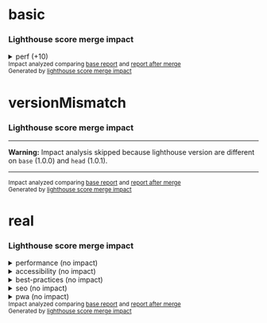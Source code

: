 # basic

<!-- Generated by @jsenv/lighthouse-score-merge-impact -->
<!-- base-gist-id=base -->
<!-- after-merge-gist-id=head -->
<h3>Lighthouse score merge impact</h3>


<details>
  <summary>perf (+10)</summary>
  
  <h3>Overall impact on perf score</h3>
  <table>
    <thead>
      <tr>
        <th nowrap>impact</th>
        <th nowrap>base</th>
        <th nowrap>after merge</th>
      </tr>
    </thead>
    <tbody>
      <tr>
        <td nowrap>+10</td>
        <td nowrap>80</td>
        <td nowrap>90</td>
      </tr>
    </tbody>
  </table>
  <h3>Detailed impact on perf score</h3>
  <table>
    <thead>
      <tr>
        <th nowrap>perf audit</th>
        <th nowrap>impact</th>
        <th nowrap>base</th>
        <th nowrap>after merge</th>
      </tr>
    </thead>
    <tbody>
      <tr>
        <td nowrap>whatever</td>
        <td nowrap>+20</td>
        <td nowrap>50</td>
        <td nowrap>70</td>
      </tr>
      <tr>
        <td nowrap>foo</td>
        <td nowrap>---</td>
        <td nowrap>☓</td>
        <td nowrap>✔</td>
      </tr>
    </tbody>
  </table>
</details>
<sub>
  Impact analyzed comparing <a href="https://googlechrome.github.io/lighthouse/viewer/?gist=base">base report</a> and <a href="https://googlechrome.github.io/lighthouse/viewer/?gist=head">report after merge</a>
</sub>
<br />
<sub>
  Generated by <a href="https://github.com/jsenv/jsenv-lighthouse-score-merge-impact">lighthouse score merge impact</a>
</sub>

# versionMismatch

<!-- Generated by @jsenv/lighthouse-score-merge-impact -->
<!-- base-gist-id=base -->
<!-- after-merge-gist-id=head -->
<h3>Lighthouse score merge impact</h3>

---

**Warning:** Impact analysis skipped because lighthouse version are different on `base` (1.0.0) and `head` (1.0.1).

---

<sub>
  Impact analyzed comparing <a href="https://googlechrome.github.io/lighthouse/viewer/?gist=base">base report</a> and <a href="https://googlechrome.github.io/lighthouse/viewer/?gist=head">report after merge</a>
</sub>
<br />
<sub>
  Generated by <a href="https://github.com/jsenv/jsenv-lighthouse-score-merge-impact">lighthouse score merge impact</a>
</sub>

# real

<!-- Generated by @jsenv/lighthouse-score-merge-impact -->
<!-- base-gist-id=base -->
<!-- after-merge-gist-id=head -->
<h3>Lighthouse score merge impact</h3>


<details>
  <summary>performance (no impact)</summary>
  <br /><blockquote>Keep in mind performance score variation may be caused by external factors. <a href="https://github.com/GoogleChrome/lighthouse/blob/91b4461c214c0e05d318ec96f6585dcca52a51cc/docs/variability.md#score-variability">Learn more</a>.</blockquote>
  <h3>Overall impact on performance score</h3>
  <table>
    <thead>
      <tr>
        <th nowrap>impact</th>
        <th nowrap>base</th>
        <th nowrap>after merge</th>
      </tr>
    </thead>
    <tbody>
      <tr>
        <td nowrap>none</td>
        <td nowrap>99</td>
        <td nowrap>99</td>
      </tr>
    </tbody>
  </table>
  <h3>Detailed impact on performance score</h3>
  <table>
    <thead>
      <tr>
        <th nowrap>performance audit</th>
        <th nowrap>impact</th>
        <th nowrap>base</th>
        <th nowrap>after merge</th>
      </tr>
    </thead>
    <tbody>
      <tr>
        <td nowrap>first-contentful-paint</td>
        <td nowrap>none</td>
        <td nowrap>96</td>
        <td nowrap>96</td>
      </tr>
      <tr>
        <td nowrap>first-meaningful-paint</td>
        <td nowrap>none</td>
        <td nowrap>96</td>
        <td nowrap>96</td>
      </tr>
      <tr>
        <td nowrap>speed-index</td>
        <td nowrap>none</td>
        <td nowrap>100</td>
        <td nowrap>100</td>
      </tr>
      <tr>
        <td nowrap>interactive</td>
        <td nowrap>none</td>
        <td nowrap>100</td>
        <td nowrap>100</td>
      </tr>
      <tr>
        <td nowrap>first-cpu-idle</td>
        <td nowrap>none</td>
        <td nowrap>100</td>
        <td nowrap>100</td>
      </tr>
      <tr>
        <td nowrap>max-potential-fid</td>
        <td nowrap>none</td>
        <td nowrap>99</td>
        <td nowrap>99</td>
      </tr>
      <tr>
        <td nowrap>estimated-input-latency</td>
        <td nowrap>none</td>
        <td nowrap>100</td>
        <td nowrap>100</td>
      </tr>
      <tr>
        <td nowrap>total-blocking-time</td>
        <td nowrap>none</td>
        <td nowrap>100</td>
        <td nowrap>100</td>
      </tr>
      <tr>
        <td nowrap>render-blocking-resources</td>
        <td nowrap>none</td>
        <td nowrap>87</td>
        <td nowrap>87</td>
      </tr>
      <tr>
        <td nowrap>uses-responsive-images</td>
        <td nowrap>none</td>
        <td nowrap>100</td>
        <td nowrap>100</td>
      </tr>
      <tr>
        <td nowrap>offscreen-images</td>
        <td nowrap>none</td>
        <td nowrap>100</td>
        <td nowrap>100</td>
      </tr>
      <tr>
        <td nowrap>unminified-css</td>
        <td nowrap>none</td>
        <td nowrap>100</td>
        <td nowrap>100</td>
      </tr>
      <tr>
        <td nowrap>unminified-javascript</td>
        <td nowrap>none</td>
        <td nowrap>75</td>
        <td nowrap>75</td>
      </tr>
      <tr>
        <td nowrap>unused-css-rules</td>
        <td nowrap>none</td>
        <td nowrap>100</td>
        <td nowrap>100</td>
      </tr>
      <tr>
        <td nowrap>uses-optimized-images</td>
        <td nowrap>none</td>
        <td nowrap>100</td>
        <td nowrap>100</td>
      </tr>
      <tr>
        <td nowrap>uses-webp-images</td>
        <td nowrap>none</td>
        <td nowrap>100</td>
        <td nowrap>100</td>
      </tr>
      <tr>
        <td nowrap>uses-text-compression</td>
        <td nowrap>none</td>
        <td nowrap>58</td>
        <td nowrap>58</td>
      </tr>
      <tr>
        <td nowrap>uses-rel-preconnect</td>
        <td nowrap>none</td>
        <td nowrap>100</td>
        <td nowrap>100</td>
      </tr>
      <tr>
        <td nowrap>time-to-first-byte</td>
        <td nowrap>none</td>
        <td nowrap>✔</td>
        <td nowrap>✔</td>
      </tr>
      <tr>
        <td nowrap>redirects</td>
        <td nowrap>none</td>
        <td nowrap>100</td>
        <td nowrap>100</td>
      </tr>
      <tr>
        <td nowrap>uses-rel-preload</td>
        <td nowrap>none</td>
        <td nowrap>100</td>
        <td nowrap>100</td>
      </tr>
      <tr>
        <td nowrap>efficient-animated-content</td>
        <td nowrap>none</td>
        <td nowrap>100</td>
        <td nowrap>100</td>
      </tr>
      <tr>
        <td nowrap>total-byte-weight</td>
        <td nowrap>none</td>
        <td nowrap>100</td>
        <td nowrap>100</td>
      </tr>
      <tr>
        <td nowrap>uses-long-cache-ttl</td>
        <td nowrap>none</td>
        <td nowrap>37</td>
        <td nowrap>37</td>
      </tr>
      <tr>
        <td nowrap>dom-size</td>
        <td nowrap>none</td>
        <td nowrap>100</td>
        <td nowrap>100</td>
      </tr>
      <tr>
        <td nowrap>critical-request-chains</td>
        <td nowrap>none</td>
        <td nowrap>2 chains found</td>
        <td nowrap>2 chains found</td>
      </tr>
      <tr>
        <td nowrap>bootup-time</td>
        <td nowrap>none</td>
        <td nowrap>100</td>
        <td nowrap>100</td>
      </tr>
      <tr>
        <td nowrap>mainthread-work-breakdown</td>
        <td nowrap>none</td>
        <td nowrap>100</td>
        <td nowrap>100</td>
      </tr>
      <tr>
        <td nowrap>font-display</td>
        <td nowrap>none</td>
        <td nowrap>✔</td>
        <td nowrap>✔</td>
      </tr>
      <tr>
        <td nowrap>resource-summary</td>
        <td nowrap>none</td>
        <td nowrap>3 requests • 190 KB</td>
        <td nowrap>3 requests • 190 KB</td>
      </tr>
      <tr>
        <td nowrap>network-requests</td>
        <td nowrap>none</td>
        <td nowrap>3</td>
        <td nowrap>3</td>
      </tr>
      <tr>
        <td nowrap>network-rtt</td>
        <td nowrap>none</td>
        <td nowrap>0 ms</td>
        <td nowrap>0 ms</td>
      </tr>
      <tr>
        <td nowrap>network-server-latency</td>
        <td nowrap>none</td>
        <td nowrap>0 ms</td>
        <td nowrap>0 ms</td>
      </tr>
      <tr>
        <td nowrap>main-thread-tasks</td>
        <td nowrap>none</td>
        <td nowrap>3</td>
        <td nowrap>3</td>
      </tr>
      <tr>
        <td nowrap>metrics</td>
        <td nowrap>none</td>
        <td nowrap>1946.9975</td>
        <td nowrap>1946.9975</td>
      </tr>
    </tbody>
  </table>
</details>

<details>
  <summary>accessibility (no impact)</summary>
  
  <h3>Overall impact on accessibility score</h3>
  <table>
    <thead>
      <tr>
        <th nowrap>impact</th>
        <th nowrap>base</th>
        <th nowrap>after merge</th>
      </tr>
    </thead>
    <tbody>
      <tr>
        <td nowrap>none</td>
        <td nowrap>84</td>
        <td nowrap>84</td>
      </tr>
    </tbody>
  </table>
  <h3>Detailed impact on accessibility score</h3>
  <table>
    <thead>
      <tr>
        <th nowrap>accessibility audit</th>
        <th nowrap>impact</th>
        <th nowrap>base</th>
        <th nowrap>after merge</th>
      </tr>
    </thead>
    <tbody>
      <tr>
        <td nowrap>button-name</td>
        <td nowrap>none</td>
        <td nowrap>✔</td>
        <td nowrap>✔</td>
      </tr>
      <tr>
        <td nowrap>color-contrast</td>
        <td nowrap>none</td>
        <td nowrap>✔</td>
        <td nowrap>✔</td>
      </tr>
      <tr>
        <td nowrap>document-title</td>
        <td nowrap>none</td>
        <td nowrap>✔</td>
        <td nowrap>✔</td>
      </tr>
      <tr>
        <td nowrap>html-has-lang</td>
        <td nowrap>none</td>
        <td nowrap>☓</td>
        <td nowrap>☓</td>
      </tr>
    </tbody>
  </table>
</details>

<details>
  <summary>best-practices (no impact)</summary>
  
  <h3>Overall impact on best-practices score</h3>
  <table>
    <thead>
      <tr>
        <th nowrap>impact</th>
        <th nowrap>base</th>
        <th nowrap>after merge</th>
      </tr>
    </thead>
    <tbody>
      <tr>
        <td nowrap>none</td>
        <td nowrap>86</td>
        <td nowrap>86</td>
      </tr>
    </tbody>
  </table>
  <h3>Detailed impact on best-practices score</h3>
  <table>
    <thead>
      <tr>
        <th nowrap>best-practices audit</th>
        <th nowrap>impact</th>
        <th nowrap>base</th>
        <th nowrap>after merge</th>
      </tr>
    </thead>
    <tbody>
      <tr>
        <td nowrap>appcache-manifest</td>
        <td nowrap>none</td>
        <td nowrap>✔</td>
        <td nowrap>✔</td>
      </tr>
      <tr>
        <td nowrap>is-on-https</td>
        <td nowrap>none</td>
        <td nowrap>✔</td>
        <td nowrap>✔</td>
      </tr>
      <tr>
        <td nowrap>uses-http2</td>
        <td nowrap>none</td>
        <td nowrap>☓</td>
        <td nowrap>☓</td>
      </tr>
      <tr>
        <td nowrap>uses-passive-event-listeners</td>
        <td nowrap>none</td>
        <td nowrap>✔</td>
        <td nowrap>✔</td>
      </tr>
      <tr>
        <td nowrap>no-document-write</td>
        <td nowrap>none</td>
        <td nowrap>✔</td>
        <td nowrap>✔</td>
      </tr>
      <tr>
        <td nowrap>external-anchors-use-rel-noopener</td>
        <td nowrap>none</td>
        <td nowrap>✔</td>
        <td nowrap>✔</td>
      </tr>
      <tr>
        <td nowrap>geolocation-on-start</td>
        <td nowrap>none</td>
        <td nowrap>✔</td>
        <td nowrap>✔</td>
      </tr>
      <tr>
        <td nowrap>doctype</td>
        <td nowrap>none</td>
        <td nowrap>☓</td>
        <td nowrap>☓</td>
      </tr>
      <tr>
        <td nowrap>no-vulnerable-libraries</td>
        <td nowrap>none</td>
        <td nowrap>✔</td>
        <td nowrap>✔</td>
      </tr>
      <tr>
        <td nowrap>js-libraries</td>
        <td nowrap>none</td>
        <td nowrap>✔</td>
        <td nowrap>✔</td>
      </tr>
      <tr>
        <td nowrap>notification-on-start</td>
        <td nowrap>none</td>
        <td nowrap>✔</td>
        <td nowrap>✔</td>
      </tr>
      <tr>
        <td nowrap>deprecations</td>
        <td nowrap>none</td>
        <td nowrap>✔</td>
        <td nowrap>✔</td>
      </tr>
      <tr>
        <td nowrap>password-inputs-can-be-pasted-into</td>
        <td nowrap>none</td>
        <td nowrap>✔</td>
        <td nowrap>✔</td>
      </tr>
      <tr>
        <td nowrap>errors-in-console</td>
        <td nowrap>none</td>
        <td nowrap>✔</td>
        <td nowrap>✔</td>
      </tr>
      <tr>
        <td nowrap>image-aspect-ratio</td>
        <td nowrap>none</td>
        <td nowrap>✔</td>
        <td nowrap>✔</td>
      </tr>
    </tbody>
  </table>
</details>

<details>
  <summary>seo (no impact)</summary>
  
  <h3>Overall impact on seo score</h3>
  <table>
    <thead>
      <tr>
        <th nowrap>impact</th>
        <th nowrap>base</th>
        <th nowrap>after merge</th>
      </tr>
    </thead>
    <tbody>
      <tr>
        <td nowrap>none</td>
        <td nowrap>60</td>
        <td nowrap>60</td>
      </tr>
    </tbody>
  </table>
  <h3>Detailed impact on seo score</h3>
  <table>
    <thead>
      <tr>
        <th nowrap>seo audit</th>
        <th nowrap>impact</th>
        <th nowrap>base</th>
        <th nowrap>after merge</th>
      </tr>
    </thead>
    <tbody>
      <tr>
        <td nowrap>viewport</td>
        <td nowrap>none</td>
        <td nowrap>☓</td>
        <td nowrap>☓</td>
      </tr>
      <tr>
        <td nowrap>document-title</td>
        <td nowrap>none</td>
        <td nowrap>✔</td>
        <td nowrap>✔</td>
      </tr>
      <tr>
        <td nowrap>meta-description</td>
        <td nowrap>none</td>
        <td nowrap>☓</td>
        <td nowrap>☓</td>
      </tr>
      <tr>
        <td nowrap>http-status-code</td>
        <td nowrap>none</td>
        <td nowrap>✔</td>
        <td nowrap>✔</td>
      </tr>
      <tr>
        <td nowrap>link-text</td>
        <td nowrap>none</td>
        <td nowrap>✔</td>
        <td nowrap>✔</td>
      </tr>
      <tr>
        <td nowrap>is-crawlable</td>
        <td nowrap>none</td>
        <td nowrap>✔</td>
        <td nowrap>✔</td>
      </tr>
      <tr>
        <td nowrap>hreflang</td>
        <td nowrap>none</td>
        <td nowrap>✔</td>
        <td nowrap>✔</td>
      </tr>
      <tr>
        <td nowrap>font-size</td>
        <td nowrap>none</td>
        <td nowrap>☓</td>
        <td nowrap>☓</td>
      </tr>
      <tr>
        <td nowrap>plugins</td>
        <td nowrap>none</td>
        <td nowrap>✔</td>
        <td nowrap>✔</td>
      </tr>
      <tr>
        <td nowrap>tap-targets</td>
        <td nowrap>none</td>
        <td nowrap>☓</td>
        <td nowrap>☓</td>
      </tr>
    </tbody>
  </table>
</details>

<details>
  <summary>pwa (no impact)</summary>
  
  <h3>Overall impact on pwa score</h3>
  <table>
    <thead>
      <tr>
        <th nowrap>impact</th>
        <th nowrap>base</th>
        <th nowrap>after merge</th>
      </tr>
    </thead>
    <tbody>
      <tr>
        <td nowrap>none</td>
        <td nowrap>33</td>
        <td nowrap>33</td>
      </tr>
    </tbody>
  </table>
  <h3>Detailed impact on pwa score</h3>
  <table>
    <thead>
      <tr>
        <th nowrap>pwa audit</th>
        <th nowrap>impact</th>
        <th nowrap>base</th>
        <th nowrap>after merge</th>
      </tr>
    </thead>
    <tbody>
      <tr>
        <td nowrap>load-fast-enough-for-pwa</td>
        <td nowrap>none</td>
        <td nowrap>✔</td>
        <td nowrap>✔</td>
      </tr>
      <tr>
        <td nowrap>works-offline</td>
        <td nowrap>none</td>
        <td nowrap>☓</td>
        <td nowrap>☓</td>
      </tr>
      <tr>
        <td nowrap>offline-start-url</td>
        <td nowrap>none</td>
        <td nowrap>☓</td>
        <td nowrap>☓</td>
      </tr>
      <tr>
        <td nowrap>is-on-https</td>
        <td nowrap>none</td>
        <td nowrap>✔</td>
        <td nowrap>✔</td>
      </tr>
      <tr>
        <td nowrap>service-worker</td>
        <td nowrap>none</td>
        <td nowrap>☓</td>
        <td nowrap>☓</td>
      </tr>
      <tr>
        <td nowrap>installable-manifest</td>
        <td nowrap>none</td>
        <td nowrap>☓</td>
        <td nowrap>☓</td>
      </tr>
      <tr>
        <td nowrap>redirects-http</td>
        <td nowrap>none</td>
        <td nowrap>☓</td>
        <td nowrap>☓</td>
      </tr>
      <tr>
        <td nowrap>splash-screen</td>
        <td nowrap>none</td>
        <td nowrap>☓</td>
        <td nowrap>☓</td>
      </tr>
      <tr>
        <td nowrap>themed-omnibox</td>
        <td nowrap>none</td>
        <td nowrap>☓</td>
        <td nowrap>☓</td>
      </tr>
      <tr>
        <td nowrap>content-width</td>
        <td nowrap>none</td>
        <td nowrap>☓</td>
        <td nowrap>☓</td>
      </tr>
      <tr>
        <td nowrap>viewport</td>
        <td nowrap>none</td>
        <td nowrap>☓</td>
        <td nowrap>☓</td>
      </tr>
      <tr>
        <td nowrap>without-javascript</td>
        <td nowrap>none</td>
        <td nowrap>☓</td>
        <td nowrap>☓</td>
      </tr>
      <tr>
        <td nowrap>apple-touch-icon</td>
        <td nowrap>none</td>
        <td nowrap>☓</td>
        <td nowrap>☓</td>
      </tr>
    </tbody>
  </table>
</details>
<sub>
  Impact analyzed comparing <a href="https://googlechrome.github.io/lighthouse/viewer/?gist=base">base report</a> and <a href="https://googlechrome.github.io/lighthouse/viewer/?gist=head">report after merge</a>
</sub>
<br />
<sub>
  Generated by <a href="https://github.com/jsenv/jsenv-lighthouse-score-merge-impact">lighthouse score merge impact</a>
</sub>

